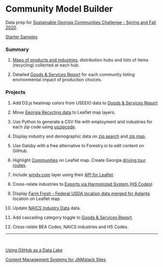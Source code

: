 # Community Model Builder

Data prep for [Sustainable Georgia Communities Challenge - Spring and Fall 2020](https://model.georgia.org).  

[Starter Samples](samples/)  

### Summary

1. [Maps of products and industries](samples/maps), distribution hubs and lists of items (recycling) collected at each hub.  

2. Detailed [Goods & Services Report](samples/dataset) for each community listing environmental impact of production choices.  

### Projects

1. Add D3.js heatmap colors from USEEIO data to [Goods & Services Report](samples/dataset)
<!-- [Products - Bureau of Economic Analysis (BEA)](bea)  -->  

2. Move [Georgia Recycling data](https://data.georgia.org/#processors) to Leaflet map layers.

3. Use Python to generate a CSV file with employment and industries for each zip code using [uszipcode](https://uszipcode.readthedocs.io/01-Tutorial/index.html).

4. Display industry and demographic data on [zip search](zip/#zip=30315) and [zip map](zip/leaflet/).  

5. Use Gatsby with a free alternative to Forestry.io to edit content on GitHub.  

6. Highlight <a href="smartdata">Communities</a> on Leaflet map.  Create Georgia <a href="samples/routing/">driving tour routes</a>.

7. Include [windy.com](windy.com) layer using their [API for Leaflet](https://github.com/windycom/API).

8. Cross-relate industries to [Exports via Harmonized System (HS Codes)](https://georgiadata.github.io/display/products/) 

9. Display [Farm Fresh - Federal USDA location data merged for Aglanta](farmfresh/ga) location on Leaflet map.  

10. Update [NAICS Industry Data](industries) data.

11. Add cascading category toggle to [Goods & Services Report](samples/dataset). 

12. Cross-relate BEA Codes, NAICS industries and HS Codes.  
 
<!--
	12. Include elected officials for districts, zip codes or counties.
-->

<!--[Census Data by Zipcode](https://github.com/statedata/community)  -->

<hr>
<br>
 

 

[Using GitHub as a Data Lake](https://dzone.com/articles/using-github-as-a-data-lake)  

[Content Management Systems for JAMstack Sites](https://headlesscms.org/)  



